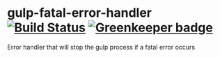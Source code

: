 # gulp-fatal-error-handler [![Build Status](https://travis-ci.org/Collaborne/gulp-fatal-error-handler.svg?branch=master)](https://travis-ci.org/Collaborne/gulp-fatal-error-handler) [![Greenkeeper badge](https://badges.greenkeeper.io/Collaborne/gulp-fatal-error-handler.svg)](https://greenkeeper.io/)

Error handler that will stop the gulp process if a fatal error occurs
